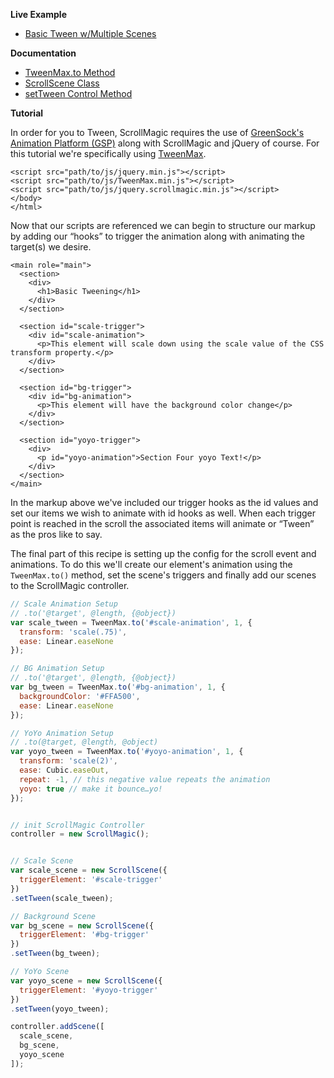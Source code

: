 **Live Example**

- [Basic Tween w/Multiple Scenes](http://codepen.io/grayghostvisuals/pen/wzFnb/)

**Documentation**
- [TweenMax.to Method](https://greensock.com/asdocs/com/greensock/TweenMax.html#to())
- [ScrollScene Class](http://janpaepke.github.io/ScrollMagic/docs/ScrollScene.html#ScrollScene)
- [setTween Control Method](http://janpaepke.github.io/ScrollMagic/docs/ScrollScene.html#setTween)

**Tutorial**

In order for you to Tween, ScrollMagic requires the use of [GreenSock's Animation Platform (GSP)](https://greensock.com/get-started-js) along with ScrollMagic and jQuery of course. For this tutorial we're specifically using [TweenMax](https://greensock.com/get-started-js).

```markup
<script src="path/to/js/jquery.min.js"></script>
<script src="path/to/js/TweenMax.min.js"></script>
<script src="path/to/js/jquery.scrollmagic.min.js"></script>
</body>
</html>
```

Now that our scripts are referenced we can begin to structure our markup by adding our “hooks” to trigger the animation along with animating the target(s) we desire.

```markup
<main role="main">
  <section>
    <div>
      <h1>Basic Tweening</h1>
    </div>
  </section>

  <section id="scale-trigger">
    <div id="scale-animation">
      <p>This element will scale down using the scale value of the CSS transform property.</p>
    </div>
  </section>

  <section id="bg-trigger">
    <div id="bg-animation">
      <p>This element will have the background color change</p>
    </div>
  </section>
  
  <section id="yoyo-trigger">
    <div>
      <p id="yoyo-animation">Section Four yoyo Text!</p>
    </div>
  </section>
</main>
```

In the markup above we've included our trigger hooks as the id values and set our items we wish to animate with id hooks as well. When each trigger point is reached in the scroll the associated items will animate or “Tween” as the pros like to say.

The final part of this recipe is setting up the config for the scroll event and animations. To do this we'll create our element's animation using the ``TweenMax.to()`` method, set the scene's triggers and finally add our scenes to the ScrollMagic controller.

```javascript
// Scale Animation Setup
// .to('@target', @length, {@object})
var scale_tween = TweenMax.to('#scale-animation', 1, {
  transform: 'scale(.75)',
  ease: Linear.easeNone
});

// BG Animation Setup
// .to('@target', @length, {@object})
var bg_tween = TweenMax.to('#bg-animation', 1, {
  backgroundColor: '#FFA500',
  ease: Linear.easeNone
});

// YoYo Animation Setup
// .to(@target, @length, @object)
var yoyo_tween = TweenMax.to('#yoyo-animation', 1, {
  transform: 'scale(2)',
  ease: Cubic.easeOut,
  repeat: -1, // this negative value repeats the animation
  yoyo: true // make it bounce…yo!
});


// init ScrollMagic Controller
controller = new ScrollMagic();


// Scale Scene
var scale_scene = new ScrollScene({
  triggerElement: '#scale-trigger'
})
.setTween(scale_tween);

// Background Scene
var bg_scene = new ScrollScene({
  triggerElement: '#bg-trigger'
})
.setTween(bg_tween);

// YoYo Scene
var yoyo_scene = new ScrollScene({
  triggerElement: '#yoyo-trigger'
})
.setTween(yoyo_tween);

controller.addScene([
  scale_scene,
  bg_scene,
  yoyo_scene
]);
```